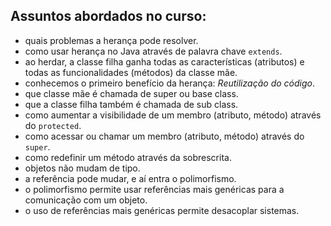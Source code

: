 ## Assuntos abordados no curso: 
- quais problemas a herança pode resolver.
- como usar herança no Java através de palavra chave `extends`.
- ao herdar, a classe filha ganha todas as características (atributos) e todas as funcionalidades (métodos) da classe mãe.
- conhecemos o primeiro benefício da herança: *Reutilização do código*.
- que classe mãe é chamada de super ou base class.
- que a classe filha também é chamada de sub class.  
- como aumentar a visibilidade de um membro (atributo, método) através do `protected`.
- como acessar ou chamar um membro (atributo, método) através do `super`.
- como redefinir um método através da sobrescrita.
- objetos não mudam de tipo.
- a referência pode mudar, e aí entra o polimorfismo.
- o polimorfismo permite usar referências mais genéricas para a comunicação com um objeto.
- o uso de referências mais genéricas permite desacoplar sistemas.


